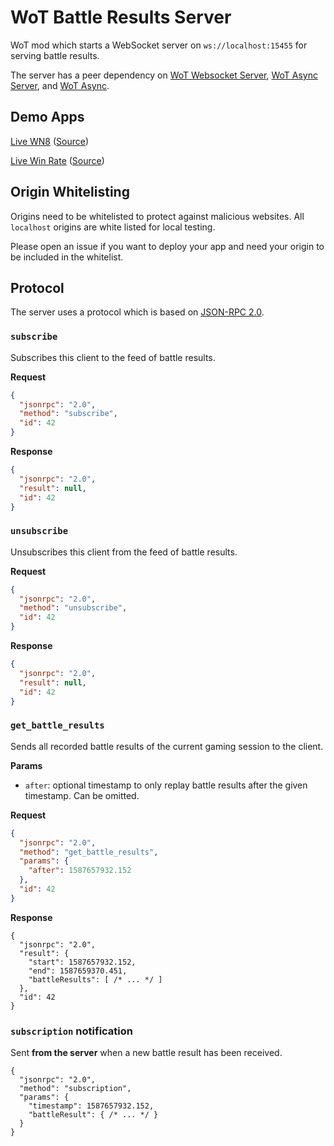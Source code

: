 # WoT Battle Results Server
WoT mod which starts a WebSocket server on `ws://localhost:15455` for serving battle results.

The server has a peer dependency on [WoT Websocket Server](https://github.com/lgfrbcsgo/wot-websocket-server),
[WoT Async Server](https://github.com/lgfrbcsgo/wot-async-server), and
[WoT Async](https://github.com/lgfrbcsgo/wot-async).


## Demo Apps
[Live WN8](https://lgfrbcsgo.github.io/wot-live-wn8/) ([Source](https://github.com/lgfrbcsgo/wot-live-wn8))

[Live Win Rate](https://lgfrbcsgo.github.io/wot-live-win-rate/) ([Source](https://github.com/lgfrbcsgo/wot-live-win-rate))

## Origin Whitelisting
Origins need to be whitelisted to protect against malicious websites.
All `localhost` origins are white listed for local testing.
 
Please open an issue if you want to deploy your app and need your origin to be included in the whitelist.


## Protocol
The server uses a protocol which is based on [JSON-RPC 2.0](https://www.jsonrpc.org/specification).

### `subscribe`
Subscribes this client to the feed of battle results.

**Request**
```json
{
  "jsonrpc": "2.0",
  "method": "subscribe",
  "id": 42
}
```
**Response**
```json
{
  "jsonrpc": "2.0",
  "result": null,
  "id": 42
}
```

### `unsubscribe`
Unsubscribes this client from the feed of battle results.

**Request**
```json
{
  "jsonrpc": "2.0",
  "method": "unsubscribe",
  "id": 42
}
```
**Response**
```json
{
  "jsonrpc": "2.0",
  "result": null,
  "id": 42
}
```

### `get_battle_results`
Sends all recorded battle results of the current gaming session to the client.

**Params**
 - `after`: optional timestamp to only replay battle results after the given timestamp. Can be omitted.

**Request**
```json
{
  "jsonrpc": "2.0",
  "method": "get_battle_results",
  "params": {
    "after": 1587657932.152
  },
  "id": 42
}
```

**Response**
```json5
{
  "jsonrpc": "2.0",
  "result": {
    "start": 1587657932.152,
    "end": 1587659370.451,
    "battleResults": [ /* ... */ ]
  },
  "id": 42
}
```

### `subscription` notification
Sent **from the server** when a new battle result has been received. 
```json5
{
  "jsonrpc": "2.0",
  "method": "subscription",
  "params": {
    "timestamp": 1587657932.152,
    "battleResult": { /* ... */ }
  }
}
```    
